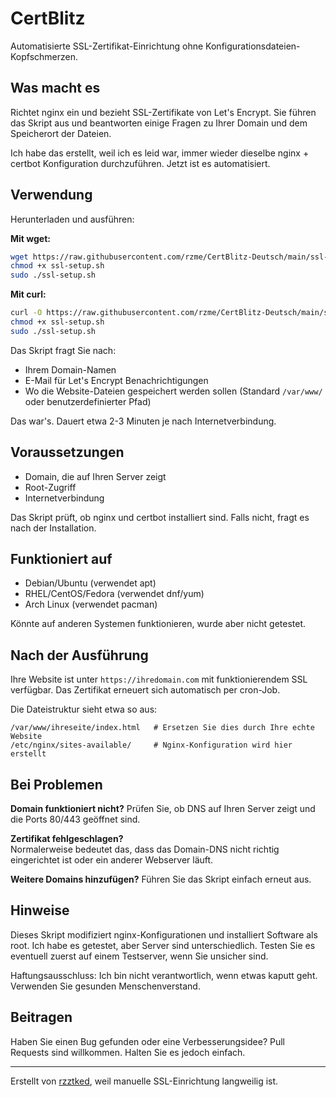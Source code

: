 # CertBlitz

Automatisierte SSL-Zertifikat-Einrichtung ohne Konfigurationsdateien-Kopfschmerzen.

## Was macht es

Richtet nginx ein und bezieht SSL-Zertifikate von Let's Encrypt. Sie führen das Skript aus und beantworten einige Fragen zu Ihrer Domain und dem Speicherort der Dateien.

Ich habe das erstellt, weil ich es leid war, immer wieder dieselbe nginx + certbot Konfiguration durchzuführen. Jetzt ist es automatisiert.

## Verwendung

Herunterladen und ausführen:

**Mit wget:**
```bash
wget https://raw.githubusercontent.com/rzme/CertBlitz-Deutsch/main/ssl-setup.sh
chmod +x ssl-setup.sh
sudo ./ssl-setup.sh
```

**Mit curl:**
```bash
curl -O https://raw.githubusercontent.com/rzme/CertBlitz-Deutsch/main/ssl-setup.sh
chmod +x ssl-setup.sh
sudo ./ssl-setup.sh
```

Das Skript fragt Sie nach:
- Ihrem Domain-Namen
- E-Mail für Let's Encrypt Benachrichtigungen  
- Wo die Website-Dateien gespeichert werden sollen (Standard `/var/www/` oder benutzerdefinierter Pfad)

Das war's. Dauert etwa 2-3 Minuten je nach Internetverbindung.

## Voraussetzungen

- Domain, die auf Ihren Server zeigt
- Root-Zugriff
- Internetverbindung

Das Skript prüft, ob nginx und certbot installiert sind. Falls nicht, fragt es nach der Installation.

## Funktioniert auf

- Debian/Ubuntu (verwendet apt)
- RHEL/CentOS/Fedora (verwendet dnf/yum)
- Arch Linux (verwendet pacman)

Könnte auf anderen Systemen funktionieren, wurde aber nicht getestet.

## Nach der Ausführung

Ihre Website ist unter `https://ihredomain.com` mit funktionierendem SSL verfügbar. Das Zertifikat erneuert sich automatisch per cron-Job.

Die Dateistruktur sieht etwa so aus:
```
/var/www/ihreseite/index.html   # Ersetzen Sie dies durch Ihre echte Website
/etc/nginx/sites-available/     # Nginx-Konfiguration wird hier erstellt
```

## Bei Problemen

**Domain funktioniert nicht?**
Prüfen Sie, ob DNS auf Ihren Server zeigt und die Ports 80/443 geöffnet sind.

**Zertifikat fehlgeschlagen?**  
Normalerweise bedeutet das, dass das Domain-DNS nicht richtig eingerichtet ist oder ein anderer Webserver läuft.

**Weitere Domains hinzufügen?**
Führen Sie das Skript einfach erneut aus.

## Hinweise

Dieses Skript modifiziert nginx-Konfigurationen und installiert Software als root. Ich habe es getestet, aber Server sind unterschiedlich. Testen Sie es eventuell zuerst auf einem Testserver, wenn Sie unsicher sind.

Haftungsausschluss: Ich bin nicht verantwortlich, wenn etwas kaputt geht. Verwenden Sie gesunden Menschenverstand.

## Beitragen

Haben Sie einen Bug gefunden oder eine Verbesserungsidee? Pull Requests sind willkommen. Halten Sie es jedoch einfach.

---

Erstellt von [rzztked](https://github.com/rzme), weil manuelle SSL-Einrichtung langweilig ist.
